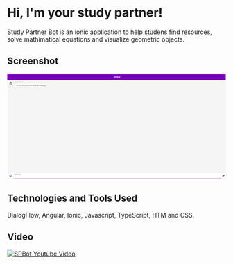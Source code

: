 #  Hi, I'm your study partner!

Study Partner Bot is an ionic application to help studens find resources, solve mathimatical equations and visualize geometric objects.

## Screenshot
![screenshot](https://github.com/ahmedabuamra/SPBot/blob/master/Screenshot%20from%202019-03-17%2015-31-12.png)


## Technologies and Tools Used
DialogFlow, Angular, Ionic, Javascript, TypeScript, HTM and CSS.




## Video
[![SPBot Youtube Video](https://img.youtube.com/vi/73imkMYlJQY/0.jpg)](https://www.youtube.com/watch?v=73imkMYlJQY)

